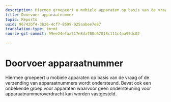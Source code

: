 ```yaml
---
description: Hiermee groepeert u mobiele apparaten op basis van de vraag of de verzending van apparaatnummers wordt ondersteund. Bevat ook een onbekende groep voor apparaten waarvoor geen ondersteuning voor apparaatnummeroverdracht kan worden vastgesteld.
title: Doorvoer apparaatnummer
topic: Reports
uuid: 96742bf4-3b26-4cf7-8599-925aabee7e87
translation-type: tm+mt
source-git-commit: 99ee24efaa517e8da700c67818c111c4aa90dc02

---
```



# Doorvoer apparaatnummer

Hiermee groepeert u mobiele apparaten op basis van de vraag of de verzending van apparaatnummers wordt ondersteund. Bevat ook een onbekende groep voor apparaten waarvoor geen ondersteuning voor apparaatnummeroverdracht kan worden vastgesteld.

